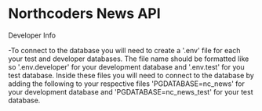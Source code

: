 # Northcoders News API

Developer Info

-To connect to the database you will need to create a '.env' file for each your test and developer databases. The file name should be formatted like so '.env.developer' for your development database and '.env.test' for you test database. Inside these files you will need to connect to the database by adding the following to your respective files 'PGDATABASE=nc_news' for your development database and 'PGDATABASE=nc_news_test' for your test database.
